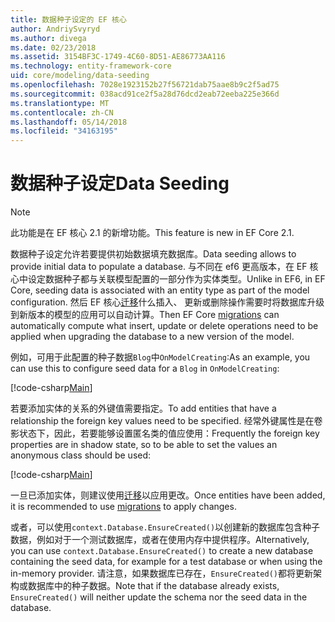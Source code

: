 ```yaml
---
title: 数据种子设定的 EF 核心
author: AndriySvyryd
ms.author: divega
ms.date: 02/23/2018
ms.assetid: 3154BF3C-1749-4C60-8D51-AE86773AA116
ms.technology: entity-framework-core
uid: core/modeling/data-seeding
ms.openlocfilehash: 7028e1923152b27f56721dab75aae8b9c2f5ad75
ms.sourcegitcommit: 038acd91ce2f5a28d76dcd2eab72eeba225e366d
ms.translationtype: MT
ms.contentlocale: zh-CN
ms.lasthandoff: 05/14/2018
ms.locfileid: "34163195"
---
```

# <a name="data-seeding"></a><span data-ttu-id="b867e-102">数据种子设定</span><span class="sxs-lookup"><span data-stu-id="b867e-102">Data Seeding</span></span>

> [!NOTE]  
> <span data-ttu-id="b867e-103">此功能是在 EF 核心 2.1 的新增功能。</span><span class="sxs-lookup"><span data-stu-id="b867e-103">This feature is new in EF Core 2.1.</span></span>

<span data-ttu-id="b867e-104">数据种子设定允许若要提供初始数据填充数据库。</span><span class="sxs-lookup"><span data-stu-id="b867e-104">Data seeding allows to provide initial data to populate a database.</span></span> <span data-ttu-id="b867e-105">与不同在 ef6 更高版本，在 EF 核心中设定数据种子都与关联模型配置的一部分作为实体类型。</span><span class="sxs-lookup"><span data-stu-id="b867e-105">Unlike in EF6, in EF Core, seeding data is associated with an entity type as part of the model configuration.</span></span> <span data-ttu-id="b867e-106">然后 EF 核心[迁移](xref:core/managing-schemas/migrations/index)什么插入、 更新或删除操作需要时将数据库升级到新版本的模型的应用可以自动计算。</span><span class="sxs-lookup"><span data-stu-id="b867e-106">Then EF Core [migrations](xref:core/managing-schemas/migrations/index) can automatically compute what insert, update or delete operations need to be applied when upgrading the database to a new version of the model.</span></span>

<span data-ttu-id="b867e-107">例如，可用于此配置的种子数据`Blog`中`OnModelCreating`:</span><span class="sxs-lookup"><span data-stu-id="b867e-107">As an example, you can use this to configure seed data for a `Blog` in `OnModelCreating`:</span></span>

[!code-csharp[Main](../../../samples/core/DataSeeding/DataSeedingContext.cs?name=BlogSeed)]

<span data-ttu-id="b867e-108">若要添加实体的关系的外键值需要指定。</span><span class="sxs-lookup"><span data-stu-id="b867e-108">To add entities that have a relationship the foreign key values need to be specified.</span></span> <span data-ttu-id="b867e-109">经常外键属性是在卷影状态下，因此，若要能够设置匿名类的值应使用：</span><span class="sxs-lookup"><span data-stu-id="b867e-109">Frequently the foreign key properties are in shadow state, so to be able to set the values an anonymous class should be used:</span></span>

[!code-csharp[Main](../../../samples/core/DataSeeding/DataSeedingContext.cs?name=PostSeed)]

<span data-ttu-id="b867e-110">一旦已添加实体，则建议使用[迁移](xref:core/managing-schemas/migrations/index)以应用更改。</span><span class="sxs-lookup"><span data-stu-id="b867e-110">Once entities have been added, it is recommended to use [migrations](xref:core/managing-schemas/migrations/index) to apply changes.</span></span> 

<span data-ttu-id="b867e-111">或者，可以使用`context.Database.EnsureCreated()`以创建新的数据库包含种子数据，例如对于一个测试数据库，或者在使用内存中提供程序。</span><span class="sxs-lookup"><span data-stu-id="b867e-111">Alternatively, you can use `context.Database.EnsureCreated()` to create a new database containing the seed data, for example for a test database or when using the in-memory provider.</span></span> <span data-ttu-id="b867e-112">请注意，如果数据库已存在，`EnsureCreated()`都将更新架构或数据库中的种子数据。</span><span class="sxs-lookup"><span data-stu-id="b867e-112">Note that if the database already exists, `EnsureCreated()` will neither update the schema nor the seed data in the database.</span></span>
